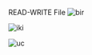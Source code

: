 READ-WRITE File
![bir](https://github.com/BakuEngineeringUniversity/ff-read-write-file-esatiyev/assets/108625030/c771b7ba-01c7-461b-aabd-417054a04d8d)

![iki](https://github.com/BakuEngineeringUniversity/ff-read-write-file-esatiyev/assets/108625030/8baec408-91c9-457b-afa3-c91d94acf037)

![uc](https://github.com/BakuEngineeringUniversity/ff-read-write-file-esatiyev/assets/108625030/4294968a-0215-4c6c-90ba-61ce0f99dd1f)
